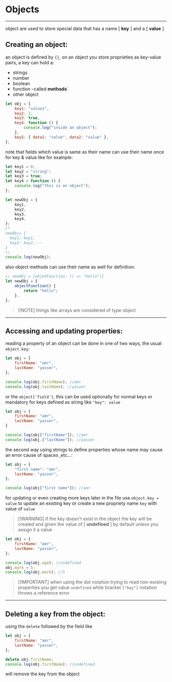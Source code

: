 <!-- @format -->

# Objects

---

object are used to store special data that has a name [ **key** ] and a [ **value** ]

## Creating an object:

an object is defined by `{}`, on an object you store proprieties as key-value pairs, a key can hold a:

- strings
- number
- boolean
- function -called **methods**`
- other object

```javascript
let obj = {
	key1: "value1",
	key2: 2,
	key3: true,
	key4: function () {
		console.log("inside an object");
	},
	key5: { data1: "value", data2: "value" },
};
```

note that fields which value is same as their name can use their name once for key & value like for example:

```javascript
let key1 = 0;
let key2 = "string";
let key3 = true;
let key4 = function () {
	console.log("this is an object");
};

let newObj = {
	key1,
	key2,
	key3,
	key4,
};
/*
newObj= {
  key1: key1,
  key2: key2,---
}
*/
console.log(newObj);
```

also object methods can use their name as well for definition:

```javascript
// newObj = {objetFunction: () => "hello")}
let newObj = {
	objectFunction() {
		return "hello";
	},
};
```

> [!NOTE] things like arrays are considered of type object

---

## Accessing and updating properties:

reading a property of an object can be done in one of two ways, the usual `object.key`:

```javascript
let obj = {
	firstName: "amr",
	lastName: "yasser",
};

console.log(obj.firstName); //amr
console.log(obj.lastName); //yasser
```

or the `object['field']`, this can be used optionally for normal keys or mandatory for keys defined as string like `"key": value`

```javascript
let obj = {
    firstName: "amr",
    lastName: "yasser",
}

console.log(obj["firstName"]); //amr
console.log(obj.["lastName"]); //yasser
```

the second way using strings to define properties whose name may cause an error cause of spaces ,etc...:

```javascript
let obj = {
	"first name": "amr",
	lastName: "yasser",
};

console.log(obj["first name"]); //amr
```

for updating or even creating more keys later in the file use `object.key = value` to update an existing key or create a new propriety name `key` with value of `value`

> [!WARNING] if the key doesn't exist in the object the key will be created and given the value of [ **undefined** ] by default unless you assign it a value

```javascript
let obj = {
	firstName: "amr",
	lastName: "yasser",
};

console.log(obj.age); //undefined
obj.mark = 5;
console.log(obj.mark); //5
```

> [!IMPORTANT] when using the dot notation trying to read non-existing properties you get value `undefined` while bracket `["key"]` notation throws a reference error

---

## Deleting a key from the object:

using the `delete` followed by the field like

```javascript
let obj = {
	firstName: "amr",
	lastName: "yasser",
};

delete obj.firstName;
console.log(obj.firstName); //undefined
```

will remove the key from the object
